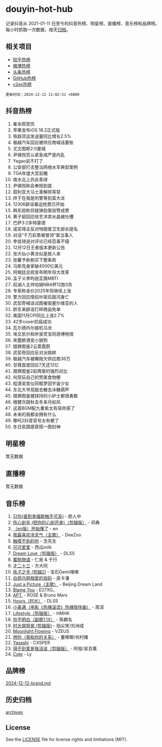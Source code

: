 # douyin-hot-hub

记录抖音从 2021-01-11 日至今的抖音热榜、明星榜、直播榜、音乐榜和品牌榜。每小时抓取一次数据，按天[归档](archives)。

## 相关项目

- [知乎热榜](https://github.com/lonnyzhang423/zhihu-hot-hub)
- [微博热榜](https://github.com/lonnyzhang423/weibo-hot-hub)
- [头条热榜](https://github.com/lonnyzhang423/toutiao-hot-hub)
- [GitHub热榜](https://github.com/lonnyzhang423/github-hot-hub)
- [v2ex热榜](https://github.com/lonnyzhang423/v2ex-hot-hub)


`更新时间：2024-12-12 11:02:51 +0800`

## 抖音热榜

1. 崔永熙受伤
1. 苹果发布iOS 18.2正式版
1. 铁路货运发送量同比增长2.5%
1. 极越汽车回应被供应商喊话要账
1. 尤文图斯2:0曼城
1. 尹锡悦否认紧急戒严是内乱
1. Yagao说不打了
1. 公安部打击整治网络水军典型案例
1. TGA年度大奖前瞻
1. 南水北上共此青绿
1. 尹锡悦称会奉陪到底
1. 叙利亚大马士革解除宵禁
1. 终于在我是刑警等到富大龙
1. 12306辟谣春运抢票已开始
1. 韩东勋称将就弹劾案投赞成票
1. 黄子韬回应徐艺洋卖水晶被吐槽
1. 巴萨3:2多特蒙德
1. 诺奖得主反对特朗普卫生部长提名
1. 对话“千万彩票被冒领”案当事人
1. 李佳琦说对评论已经百毒不侵
1. 12月12日王者版本更新公告
1. 张大仙小黄龙似是故人来
1. 张馨予新剧买下整条街
1. 马斯克身家破4000亿美元
1. 阿根廷总统宣布明年将大改革
1. 孟子义李昀锐互猜MBTI
1. 前湖人主帅哈姆NBA杯12胜0负
1. 专家称金价2025年将继续上涨
1. 警方回应情侣吵架后跳河身亡
1. 武契奇喊话试图摧毁塞尔维亚的人
1. 胖东来辟谣打碎商品免单
1. 美国11月CPI同比上涨2.7%
1. 42岁coser抗癌成功
1. 瓦尔德内尔接机马龙
1. 埃文凯尔和听泉赏宝同游博物馆
1. 宋墨醉酒变小狼狗
1. 猎罪图鉴2云蒸霞蔚
1. 武契奇回应反对派挑衅
1. 极越汽车被曝拖欠供应商36万
1. 甘薇首度回应7天还12亿
1. 猎罪图鉴2前两案的强烈对比
1. 何炅玩自己的赞美食物梗
1. 程潇吴宣仪同框梦回宇宙少女
1. 东北大爷现敲去糖去冰糖葫芦
1. 猎罪图鉴被挟持的小护士都很勇敢
1. 檀健次跳秋去冬来月如风
1. 这首BGM配九重紫太有宿命感了
1. 未来的我都会拥有什么
1. 哪吒2抖音官号太有梗了
1. 冬日氛围感穿搭一图封神

## 明星榜

暂无数据

## 直播榜

暂无数据

## 音乐榜

1. [只你(直到幸福能触手可及)](https://sf3-cdn-tos.douyinstatic.com/obj/tos-cn-ve-2774/o0lBkRDzFTeaVSUz3ZZSCBVtZ5DIMQGfgmEAuE) - 颜人中
1. [伤心剖半 (把你的心剖开来)（剪辑版）](https://sf5-hl-cdn-tos.douyinstatic.com/obj/tos-cn-ve-2774/oE3a4kLafIGYPYIFXlEAefIrO0MvzyEDgbuTmC) - 邓典
1. [（en版）开始懂了](https://sf5-hl-cdn-tos.douyinstatic.com/obj/tos-cn-ve-2774/ow9G4MKH32zBIDHGvNiTAimWsAJB5QxhCIfIME) - en
1. [我最喜欢冷天气（主歌）](https://sf5-hl-cdn-tos.douyinstatic.com/obj/tos-cn-ve-2774/ogd10efzCApmGsmwZRmIKrEMfCZLg7MycZu3ew) - DeeZoo
1. [触摸不到的你](https://sf5-hl-cdn-tos.douyinstatic.com/obj/tos-cn-ve-2774/oUBR0G6KDYpIwoshClFdQfZDNBfTnrBQE7gXtN) - 念先生
1. [可可爱爱](https://sf5-hl-cdn-tos.douyinstatic.com/obj/tos-cn-ve-2774/0deb1e75aea643b9927ba26aaafa29dd) - 西瓜milk
1. [Dream Love（剪辑版）](https://sf5-hl-cdn-tos.douyinstatic.com/obj/tos-cn-ve-2774/oUn3DKyIgBFIsCFZmAMM8qSJyMtlgLfoPqyDEe) - DLSS
1. [蜜桃物语](https://sf5-hl-cdn-tos.douyinstatic.com/obj/tos-cn-ve-2774/oIhOSCZtIACtYU4XQkngiW9kCBfVD1Fz9IYeqL) - 仁辰 & 于行
1. [才二十三](https://sf5-hl-cdn-tos.douyinstatic.com/obj/tos-cn-ve-2774/okABdOmMEBYDDBvkgYQ5JfEqFtCZvQxf4aRjDI) - 方大同
1. [执子之手 (剪辑2)](https://sf5-hl-cdn-tos.douyinstatic.com/obj/tos-cn-ve-2774/oUoZLQjCc31XzqsBnBQUNgeKtYPBcgbFDwtfcu) - 宝石Gem\哩哩
1. [白鸽乌鸦相爱的戏码](https://sf6-cdn-tos.douyinstatic.com/obj/tos-cn-ve-2774/oMVVEf6eDAOmFtNtCsEqKpIorBDM8Nkg6TZRqC) - 皮卡潘
1. [Just a Picture（主歌）](https://sf5-hl-cdn-tos.douyinstatic.com/obj/tos-cn-ve-2774/oc0usFBZCDnAGbtQig7oCaDsQfCYjcAEfWYQkF) - Beijing Dream Land
1. [Blame You](https://sf5-hl-cdn-tos.douyinstatic.com/obj/tos-cn-ve-2774/oAceIDVL0BC2DJC0Qwi8AZnQAtBgZBbMMpfdzi) - E27XG_
1. [APT.](https://sf5-hl-cdn-tos.douyinstatic.com/obj/tos-cn-ve-2774/ooHxBnfDQIxBZontIlGfpTy5PBxCgEccFO1OMg) - ROSÉ & Bruno Mars
1. [Hours（时光）](https://sf5-hl-cdn-tos.douyinstatic.com/obj/tos-cn-ve-2774/oES9g0DgeYmDFDVCLNfBZZsnLvGF4utxCEAm1Q) - DLSS
1. [小美满（电影《热辣滚烫》热辣陪伴曲）](https://sf5-hl-cdn-tos.douyinstatic.com/obj/tos-cn-ve-2774/o0GAn2lSgfZIDUgtevCGDQYnFg4CwnrBaxbTZL) - 周深
1. [Lifestyle（剪辑版）](https://sf5-hl-cdn-tos.douyinstatic.com/obj/tos-cn-ve-2774/owfqGgjwG3V5lCLaAIezFMeg3LtuKNBaZKgzPV) - HMHK
1. [你不明白（副歌1.1X）](https://sf5-hl-cdn-tos.douyinstatic.com/obj/tos-cn-ve-2774/o4LBQK7fIoonFBCeIzPNZvHDgEDtQ2ErnrKvM1) - 陈麒名
1. [时光晃呀晃 (剪辑版)](https://sf5-hl-cdn-tos.douyinstatic.com/obj/tos-cn-ve-2774/o8ACeQem3gwI1x3GIYGAfKG0LJebKFRJDwRwyW) - 指尖笑/刘洲成
1. [Moonlight Flowing](https://sf5-hl-cdn-tos.douyinstatic.com/obj/tos-cn-ve-2774/oopZsCtRnQgOhEYmv9FfBBgwmeaQmWQQZED9tN) - VZEUS
1. [想你（我和你的关系）](https://sf5-hl-cdn-tos.douyinstatic.com/obj/tos-cn-ve-2774/o8QxhcOBDYYX0zqKCjFVQXZ3RBffnRBQEogitG) - 董唧唧/何村猪
1. [Yasashi](https://sf5-hl-cdn-tos.douyinstatic.com/obj/tos-cn-ve-2774/oEIqAlutRBGQZgZf2VMCuFEBmaD2bgJG6fCQaQ) - CXSPER
1. [得不到爱是我活该（剪辑版）](https://sf5-hl-cdn-tos.douyinstatic.com/obj/tos-cn-ve-2774/os0cIhiBc3fAa9kPjzM5WTrMggiK3sBnZDAwpQ) - 阿發/吴百萬
1. [Cute](https://sf5-hl-cdn-tos.douyinstatic.com/obj/tos-cn-ve-2774/o4IbIzHWKAAB4wsS5qMBRiiAlEBGTpQRNfFvuo) - Ly

## 品牌榜

[2024-12-12-brand.md](archives/2024-12-12-brand.md)

## 历史归档

[archives](archives)

## License

See the [LICENSE](LICENSE) file for license rights and limitations (MIT).
